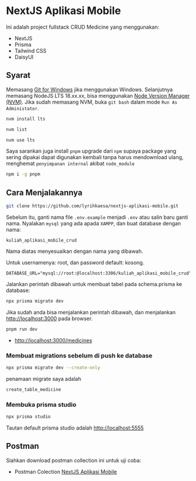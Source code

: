 # NextJS Aplikasi Mobile

Ini adalah project fullstack CRUD Medicine yang menggunakan:

- NextJS
- Prisma
- Tailwind CSS
- DaisyUI

## Syarat

Memasang [Git for Windows](https://git-scm.com/download/win) jika menggunakan Windows. Selanjutnya memasang NodeJS LTS 18.xx.xx, bisa menggunakan [Node Version Manager (NVM)](https://github.com/coreybutler/nvm-windows/releases).
Jika sudah memasang NVM, buka `git bash` dalam mode `Run As Administator`.

```bash
nvm install lts
```

```bash
nvm list
```

```bash
nvm use lts
```

Saya sarankan juga install `pnpm` upgrade dari `npm` supaya package yang sering dipakai dapat digunakan kembali tanpa harus mendownload ulang, menghemat `penyimpanan internal` akibat `node_module`

```bash
npm i -g pnpm
```

## Cara Menjalakannya

```bash
git clone https://github.com/lyrihkaesa/nextjs-aplikasi-mobile.git
```

Sebelum itu, ganti nama file `.env.example` menjadi `.env` atau salin baru ganti nama.
Nyalakan `mysql` yang ada apada `XAMPP`, dan buat database dengan nama:

```text
kuliah_aplikasi_mobile_crud
```

Nama diatas menyesuaikan dengan nama yang dibawah.

Untuk usernamenya: root, dan password default: kosong.

```env
DATABASE_URL="mysql://root:@localhost:3306/kuliah_aplikasi_mobile_crud"
```

Jalankan perintah dibawah untuk membuat tabel pada schema.prisma ke database:

```bash
npx prisma migrate dev
```

Jika sudah anda bisa menjalankan perintah dibawah, dan menjalankan <http://localhost:3000> pada browser.

```bash
pnpm run dev
```

- <http://localhost:3000/medicines>

### Membuat migrations sebelum di push ke database

```bash
npx prisma migrate dev --create-only
```

penamaan migrate saya adalah

```txt
create_table_medicine
```

### Membuka prisma studio

```bash
npx prisma studio
```

Tautan default prisma studio adalah <http://localhost:5555>

## Postman

Siahkan download postman collection ini untuk uji coba:

- Postman Colection [NextJS Aplikasi Mobile](./docs/NextJS%20Aplikasi%20Mobile.postman_collection.json)
